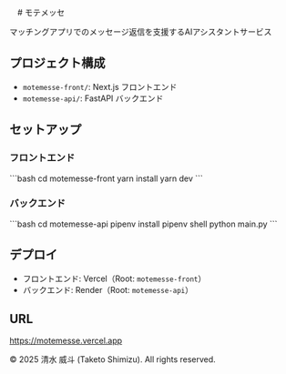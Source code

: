 　# モテメッセ

マッチングアプリでのメッセージ返信を支援するAIアシスタントサービス

## プロジェクト構成

- `motemesse-front/`: Next.js フロントエンド
- `motemesse-api/`: FastAPI バックエンド

## セットアップ

### フロントエンド
\`\`\`bash
cd motemesse-front
yarn install
yarn dev
\`\`\`

### バックエンド
\`\`\`bash
cd motemesse-api
pipenv install
pipenv shell
python main.py
\`\`\`

## デプロイ

- フロントエンド: Vercel（Root: `motemesse-front`）
- バックエンド: Render（Root: `motemesse-api`）

## URL
https://motemesse.vercel.app

© 2025 清水 威斗 (Taketo Shimizu). All rights reserved.
